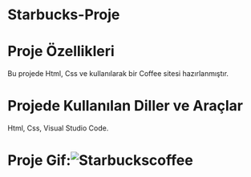 # Starbucks-Proje

# Proje Özellikleri

Bu projede Html, Css ve kullanılarak bir Coffee sitesi hazırlanmıştır.

# Projede Kullanılan Diller ve Araçlar

Html, Css, Visual Studio Code.

# Proje Gif:![Starbuckscoffee](https://github.com/user-attachments/assets/00412f02-9eae-4643-acb2-c19fa1e2f5ce)

